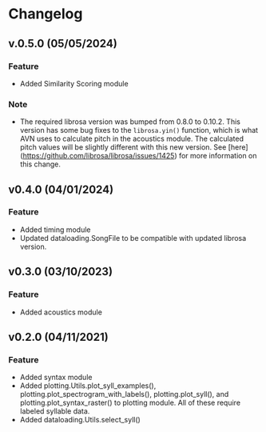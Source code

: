 # Changelog

## v.0.5.0 (05/05/2024)

### Feature
- Added Similarity Scoring module

### Note
- The required librosa version was bumped from 0.8.0 to 0.10.2. This version has some bug fixes to the `librosa.yin()` function, which is what AVN uses to calculate pitch in the acoustics module. The calculated pitch values will be slightly different with this new version. See [here] (https://github.com/librosa/librosa/issues/1425) for more information on this change. 

## v0.4.0 (04/01/2024)

### Feature
- Added timing module
- Updated dataloading.SongFile to be compatible with updated librosa version. 

## v0.3.0 (03/10/2023)

### Feature
- Added acoustics module

## v0.2.0 (04/11/2021)

### Feature

- Added syntax module
- Added plotting.Utils.plot_syll_examples(), plotting.plot_spectrogram_with_labels(), plotting.plot_syll(), and plotting.plot_syntax_raster()
    to plotting module. All of these require labeled syllable data. 
- Added dataloading.Utils.select_syll() 